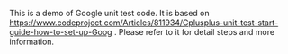 This is a demo of Google unit test code. It is based on https://www.codeproject.com/Articles/811934/Cplusplus-unit-test-start-guide-how-to-set-up-Goog . Please refer to it for detail steps and more information. 
